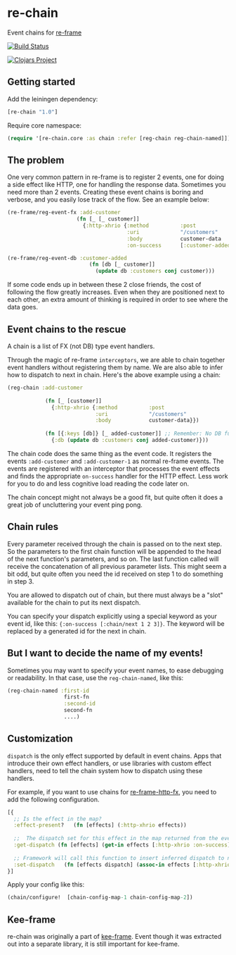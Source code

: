 # re-chain

Event chains for [re-frame](https://github.com/Day8/re-frame)

[![Build Status](https://travis-ci.org/ingesolvoll/re-chain.svg?branch=master)](https://travis-ci.org/ingesolvoll/kee-frame)

[![Clojars Project](https://img.shields.io/clojars/v/re-chain.svg)](https://clojars.org/kee-frame)


## Getting started
Add the leiningen dependency:
```clojure
[re-chain "1.0"]
```

Require core namespace:

```clojure
(require '[re-chain.core :as chain :refer [reg-chain reg-chain-named]])
```

## The problem

One very common pattern in re-frame is to register 2 events, one for doing a side effect like HTTP, one for handling the response data. Sometimes you need more than 2 events. Creating these event chains is boring and verbose, and you easily lose track of the flow. See an example below:

```clojure      
(re-frame/reg-event-fx :add-customer
                      (fn [_ [_ customer]]
                        {:http-xhrio {:method          :post
                                      :uri             "/customers"
                                      :body            customer-data
                                      :on-success      [:customer-added]}}))

(re-frame/reg-event-db :customer-added
                          (fn [db [_ customer]]
                            (update db :customers conj customer)))
```

If some code ends up in between these 2 close friends, the cost of following the flow greatly increases. Even when they are positioned next to each other, an extra amount of thinking is required in order to see where the data goes.

## Event chains to the rescue

A chain is a list of FX (not DB) type event handlers. 

Through the magic of re-frame `interceptors`, we are able to chain together event handlers without registering them by name. We are also able to infer how to dispatch to next in chain. Here's the above example using a chain:

```clojure      
(reg-chain :add-customer
            
            (fn [_ [customer]]
              {:http-xhrio {:method          :post
                            :uri             "/customers"
                            :body            customer-data}})
            
            (fn [{:keys [db]} [_ added-customer]] ;; Remember: No DB functions, only FX.
              {:db (update db :customers conj added-customer)}))
```

The chain code does the same thing as the event code. It registers the events `:add-customer` and `:add-customer-1` as normal re-frame events. The events are registered with an interceptor that processes the event effects and finds the appropriate `on-success` handler for the HTTP effect. Less work for you to do and less cognitive load reading the code later on.

The chain concept might not always be a good fit, but quite often it does a great job of uncluttering your event ping pong.

## Chain rules
Every parameter received through the chain is passed on to the next step. So the parameters to the first chain function will be appended to the head of the next function's parameters, and so on. The last function called will receive the concatenation of all previous parameter lists. This might seem a bit odd, but quite often you need the id received on step 1 to do something in step 3.

You are allowed to dispatch out of chain, but there must always be a "slot" available for the chain to put its next dispatch.

You can specify your dispatch explicitly using a special keyword as your event id, like this: `{:on-success [:chain/next 1 2 3]}`. The keyword will be replaced by a generated id for the next in chain. 

## But I want to decide the name of my events!

Sometimes you may want to specify your event names, to ease debugging or readability. In that case, use the `reg-chain-named`, like this: 

```clojure
(reg-chain-named :first-id 
                  first-fn 
                  :second-id 
                  second-fn
                  ....)
```

## Customization 

`dispatch` is the only effect supported by default in event chains. Apps that introduce their own effect handlers, 
or use libraries with custom effect handlers, need to tell the chain system how to dispatch using these handlers. 

For example, if you want to use chains for [re-frame-http-fx](https://github.com/Day8/re-frame-http-fx), 
you need to add the following configuration.

```clojure
[{
  ;; Is the effect in the map?
  :effect-present?   (fn [effects] (:http-xhrio effects)) 
  
  ;;  The dispatch set for this effect in the map returned from the event handler
  :get-dispatch (fn [effects] (get-in effects [:http-xhrio :on-success]))
  
  ;; Framework will call this function to insert inferred dispatch to next handler in chain
  :set-dispatch   (fn [effects dispatch] (assoc-in effects [:http-xhrio :on-success] dispatch))  
}]
```

Apply your config like this:

```clojure
(chain/configure!  [chain-config-map-1 chain-config-map-2])
```

## Kee-frame
re-chain was originally a part of [kee-frame](https://github.com/ingesolvoll/kee-frame). Event though it was extracted
out into a separate library, it is still important for kee-frame.
